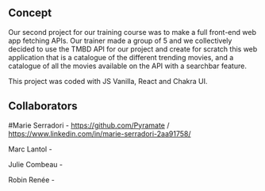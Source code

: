 ## Concept

Our second project for our training course was to make a full front-end web app fetching APIs. Our trainer made a group of 5 and we collectively decided to use the TMBD API for our project and create for scratch this web application that is a catalogue of the different trending movies, and a catalogue of all the movies available on the API with a searchbar feature. 

This project was coded with JS Vanilla, React and Chakra UI. 

## Collaborators 

#Marie Serradori - https://github.com/Pyramate / https://www.linkedin.com/in/marie-serradori-2aa91758/

Marc Lantol - 

Julie Combeau - 

Robin Renée -
